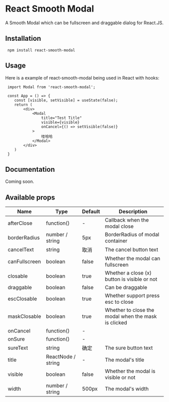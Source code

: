 # React Smooth Modal

A Smooth Modal which can be fullscreen and draggable dialog for React.JS.

## Installation

```
 npm install react-smooth-modal
```

## Usage

Here is a example of react-smooth-modal being used in React with hooks: 

```tsx
 import Modal from 'react-smooth-modal';

 const App = () => {
    const [visible, setVisible] = useState(false);
    return (
        <div>
            <Modal
                title="Test Title"
                visible={visible}
                onCancel={() => setVisible(false)}
            >
                哇哈哈
            </Modal>
        </div> 
    )
 }
```

## Documentation

Coming soon.

## Available props

| Name                  | Type               | Default       | Description                                         |
| --------------------- | ------------------ | ------------- | --------------------------------------------------- |
| afterClose            | function()         | -             | Callback when the modal close                       |
| borderRadius          | number / string    | 5px           | BorderRadius of modal container                     |
| cancelText            | string             | 取消           | The cancel button text                              |
| canFullscreen         | boolean            | false         | Whether the modal can fullscreen                    |
| closable              | boolean            | true          | Whether a close (x) button is visible or not        |
| draggable             | boolean            | false         | Can be draggable                                    |
| escClosable           | boolean            | true          | Whether support press esc to close                  |
| maskClosable          | boolean            | true          | Whether to close the modal when the mask is clicked |
| onCancel              | function()         | -             |                                                     |
| onSure                | function()         | -             |                                                     |
| sureText              | string             | 确定           | The sure button text                                |
| title                 | ReactNode / string | -             | The modal's title                                   |
| visible               | boolean            | false         | Whether the modal is visible or not                 |
| width                 | number / string    | 500px         | The modal's width                                   |